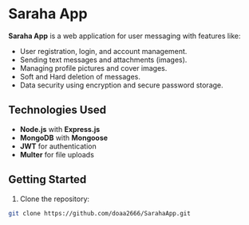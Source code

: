 # Saraha App

**Saraha App** is a web application for user messaging with features like:  
- User registration, login, and account management.  
- Sending text messages and attachments (images).  
- Managing profile pictures and cover images.  
- Soft and Hard deletion of messages.  
- Data security using encryption and secure password storage.  

## Technologies Used
- **Node.js** with **Express.js**  
- **MongoDB** with **Mongoose**  
- **JWT** for authentication  
- **Multer** for file uploads  

## Getting Started
1. Clone the repository:  
```bash
git clone https://github.com/doaa2666/SarahaApp.git